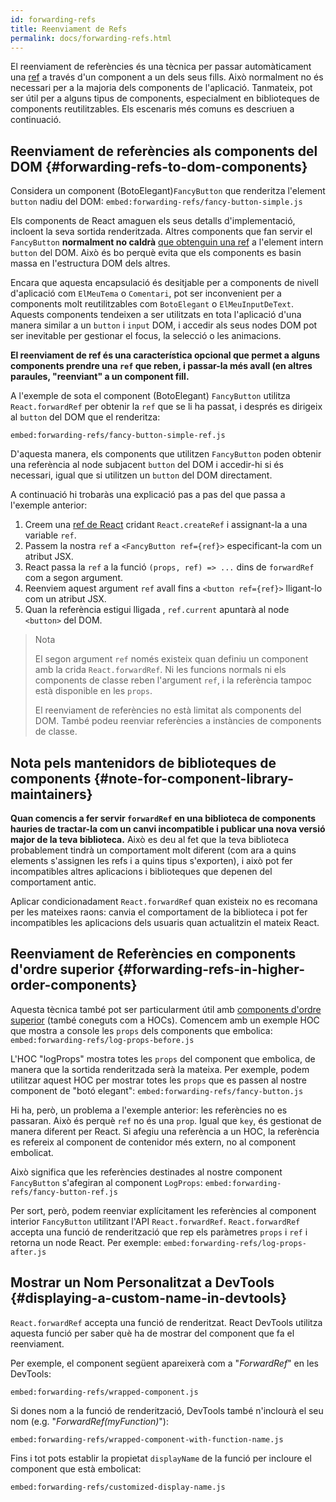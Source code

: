 ```yaml
---
id: forwarding-refs
title: Reenviament de Refs
permalink: docs/forwarding-refs.html
---
```


El reenviament de referències és una tècnica per passar automàticament una [ref](/docs/refs-and-the-dom.html) a través d'un component a un dels seus fills. Això normalment no és necessari per a la majoria dels components de l'aplicació. Tanmateix, pot ser útil per a alguns tipus de components, especialment en biblioteques de components reutilitzables. Els escenaris més comuns es descriuen a continuació.

## Reenviament de referències als components del DOM {#forwarding-refs-to-dom-components}

Considera un component (BotoElegant)`FancyButton` que renderitza l'element `button` nadiu del DOM:
`embed:forwarding-refs/fancy-button-simple.js`

Els components de React amaguen els seus detalls d'implementació, incloent la seva sortida renderitzada. Altres components que fan servir el `FancyButton` **normalment no caldrà** [que obtenguin una ref](/docs/refs-and-the-dom.html) a l'element intern `button` del DOM. Això és bo perquè evita que els components es basin massa en l'estructura DOM dels altres.

Encara que aquesta encapsulació és desitjable per a components de nivell d'aplicació com `ElMeuTema` o `Comentari`, pot ser inconvenient per a components molt reutilitzables com `BotoElegant` o `ElMeuInputDeText`. Aquests components tendeixen a ser utilitzats en tota l'aplicació d'una manera similar a un `button` i `input` DOM, i accedir als seus nodes DOM pot ser inevitable per gestionar el focus, la selecció o les animacions.

**El reenviament de ref és una característica opcional que permet a alguns components prendre una `ref` que reben, i passar-la més avall (en altres paraules, "reenviant" a un component fill.**

A l'exemple de sota el component (BotoElegant) `FancyButton` utilitza `React.forwardRef` per obtenir la `ref` que se li ha passat, i després es dirigeix al `button` del DOM que el renderitza:

`embed:forwarding-refs/fancy-button-simple-ref.js`

D'aquesta manera, els components que utilitzen `FancyButton` poden obtenir una referència al node subjacent `button` del DOM i accedir-hi si és necessari, igual que si utilitzen un `button` del DOM directament.

A continuació hi trobaràs una explicació pas a pas del que passa a l'exemple anterior:

1. Creem una [ref de React](/docs/refs-and-the-dom.html) cridant `React.createRef` i assignant-la a una variable `ref`.
1. Passem la  nostra `ref` a `<FancyButton ref={ref}>` especificant-la com un atribut JSX.
1. React passa la `ref` a la funció `(props, ref) => ...` dins de `forwardRef` com a segon argument.
1. Reenviem aquest argument `ref` avall fins a `<button ref={ref}>` lligant-lo com un atribut JSX.
1. Quan la referència estigui lligada , `ref.current` apuntarà al node `<button>` del DOM.

>Nota
>
>El segon argument `ref` només existeix quan definiu un component amb la crida `React.forwardRef`. Ni les funcions normals ni els components de classe reben l'argument `ref`, i la referència tampoc està disponible en les `props`.
>
>El reenviament de referències no està limitat als components del DOM. També podeu reenviar referències a instàncies de components de classe.

## Nota pels mantenidors de biblioteques de components {#note-for-component-library-maintainers}

**Quan comencis a fer servir `forwardRef` en una biblioteca de components hauries de tractar-la com un canvi incompatible i publicar una nova versió major de la teva biblioteca.** Això es deu al fet que la teva biblioteca probablement tindrà un comportament molt diferent (com ara a quins elements s'assignen les refs i a quins tipus s'exporten), i això pot fer incompatibles altres aplicacions i biblioteques que depenen del comportament antic.

Aplicar condicionadament `React.forwardRef` quan existeix no es recomana per les mateixes raons: canvia el comportament de la biblioteca i pot fer incompatibles les aplicacions dels usuaris quan actualitzin el mateix React.

## Reenviament de Referències en components d'ordre superior {#forwarding-refs-in-higher-order-components}

Aquesta tècnica també pot ser particularment útil amb [components d'ordre superior](/docs/higher-order-components.html) (també coneguts com a HOCs). Comencem amb un exemple HOC que mostra a console les `props` dels components que embolica:
`embed:forwarding-refs/log-props-before.js`

L'HOC "logProps" mostra totes les `props` del component que embolica, de manera que la sortida renderitzada serà la mateixa. Per exemple, podem utilitzar aquest HOC per mostrar totes les `props` que es passen al nostre component de "botó elegant":
`embed:forwarding-refs/fancy-button.js`

Hi ha, però, un problema a l'exemple anterior: les referències no es passaran. Això és perquè `ref` no és una `prop`. Igual que `key`, és gestionat de manera diferent per React. Si afegiu una referència a un HOC, la referència es refereix al component de contenidor més extern, no al component embolicat.

Això significa que les referències destinades al nostre component `FancyButton` s'afegiran al component `LogProps`:
`embed:forwarding-refs/fancy-button-ref.js`

Per sort, però, podem reenviar explícitament les referències al component interior `FancyButton` utilitzant l'API `React.forwardRef`. `React.forwardRef` accepta una funció de renderització que rep els paràmetres `props` i `ref` i retorna un node React. Per exemple:
`embed:forwarding-refs/log-props-after.js`

## Mostrar un Nom Personalitzat a DevTools {#displaying-a-custom-name-in-devtools}

`React.forwardRef` accepta una funció de renderitzat. React DevTools utilitza aquesta funció per saber què ha de mostrar del component que fa el reenviament.

Per exemple, el component següent apareixerà com a "*ForwardRef*" en les DevTools:

`embed:forwarding-refs/wrapped-component.js`

Si dones nom a la funció de renderització, DevTools també n'inclourà el seu nom (e.g. "*ForwardRef(myFunction)*"):

`embed:forwarding-refs/wrapped-component-with-function-name.js`

Fins i tot pots establir la propietat `displayName` de la funció per incloure el component que està embolicat:

`embed:forwarding-refs/customized-display-name.js`
